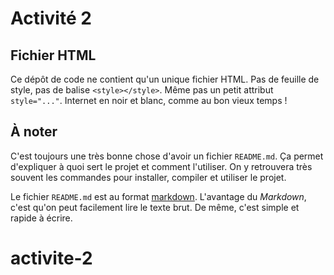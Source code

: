 # Activité 2


## Fichier HTML

Ce dépôt de code ne contient qu'un unique fichier HTML. Pas de feuille de style, pas de balise `<style></style>`. Même pas un petit attribut `style="..."`. Internet en noir et blanc, comme au bon vieux temps !


## À noter

C'est toujours une très bonne chose d'avoir un fichier `README.md`. Ça permet d'expliquer à quoi sert le projet et comment l'utiliser. On y retrouvera très souvent les commandes pour installer, compiler et utiliser le projet.

Le fichier `README.md` est au format [markdown](https://fr.wikipedia.org/wiki/Markdown). L'avantage du _Markdown_, c'est qu'on peut facilement lire le texte brut. De même, c'est simple et rapide à écrire.
# activite-2
